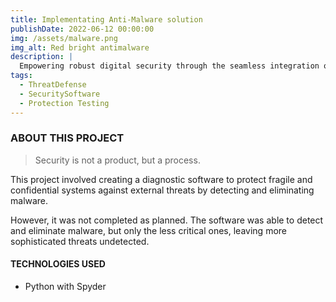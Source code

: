 ```yaml
---
title: Implementating Anti-Malware solution 
publishDate: 2022-06-12 00:00:00
img: /assets/malware.png
img_alt: Red bright antimalware
description: |
  Empowering robust digital security through the seamless integration of advanced anti-malware solutions
tags:
  - ThreatDefense
  - SecuritySoftware
  - Protection Testing
---
```


### ABOUT THIS PROJECT

> Security is not a product, but a process.

This project involved creating a diagnostic software to protect fragile and confidential systems against external threats by detecting and eliminating malware.

However, it was not completed as planned. The software was able to detect and eliminate malware, but only the less critical ones, leaving more sophisticated threats undetected.


#### TECHNOLOGIES USED
- Python with  Spyder
